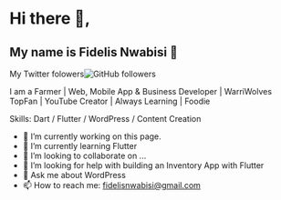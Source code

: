 # Hi there 👋, 

## **My name is Fidelis Nwabisi 👋** 

My  Twitter folowers![GitHub followers](https://img.shields.io/github/followers/fidelisnwabisi?logo=GitHub&style=for-the-badge)

 I am a Farmer | Web, Mobile App & Business Developer | WarriWolves TopFan | YouTube Creator | Always Learning | Foodie

Skills: Dart / Flutter / WordPress / Content Creation

- 🔭 I’m currently working on this page. 
- 🌱 I’m currently learning Flutter
- 👯 I’m looking to collaborate on ...
- 🤔 I’m looking for help with building an Inventory App with Flutter
- 💬 Ask me about WordPress
- 📫 How to reach me: fidelisnwabisi@gmail.com
